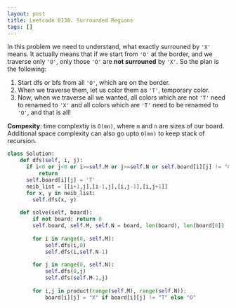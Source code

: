 ```yaml
---
layout: post
title: Leetcode 0130. Surrounded Regions
tags: []
---
```


In this problem we need to understand, what exactly surrouned by `'X'` means. It actually means that if we start from `'O'` at the border, and we traverse only `'O'`, only those `'O'` are **not surrouned** by `'X'`. So the plan is the following:

1. Start dfs or bfs from all `'O'`, which are on the border.
2. When we traverse them, let us color them as `'T'`, temporary color.
3. Now, when we traverse all we wanted, all colors which are not `'T'` need to renamed to `'X'` and all colors which are `'T'` need to be renamed to `'O'`, and that is all!

**Compexity**: time complextiy is `O(mn)`, where `m` and `n` are sizes of our board. Additional space complexity can also go upto `O(mn)` to keep stack of recursion.

```python
class Solution:
    def dfs(self, i, j):
      if i<0 or j<0 or i>=self.M or j>=self.N or self.board[i][j] != "O":
          return
      self.board[i][j] = 'T'
      neib_list = [[i+1,j],[i-1,j],[i,j-1],[i,j+1]]
      for x, y in neib_list:
        self.dfs(x, y)
    
    def solve(self, board):
        if not board: return 0
        self.board, self.M, self.N = board, len(board), len(board[0])
        
        for i in range(0, self.M):
            self.dfs(i,0)
            self.dfs(i,self.N-1)
            
        for j in range(0, self.N):
            self.dfs(0,j)
            self.dfs(self.M-1,j)
        
        for i,j in product(range(self.M), range(self.N)):
            board[i][j] = "X" if board[i][j] != "T" else "O"
```

